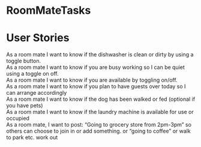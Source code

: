 # RoomMateTasks

<h1>User Stories</h1>
As a room mate I want to know if the dishwasher is clean or dirty by using a toggle button. </br>
As a room mate I want to know if you are busy working so I can be quiet using a toggle on off.</br>
As a room mate I want to know if you are available by toggling on/off. </br>
As a room mate I want to know if you plan to have guests over today so I can arrange accordingly</br>
As a room mate I want to know if the dog has been walked or fed (optional if you have pets)</br>
As a room mate I want to know if the laundry machine is available for use or occupied</br>
As a room mate, I want to post: “Going to grocery store from 2pm-3pm” so others can choose to join in or add something. or “going to coffee” or walk to park etc. work out </br>
